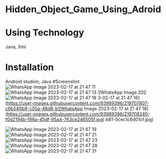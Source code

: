 # Hidden_Object_Game_Using_Adroid
# Using Technology
Java, Xml
# Installation
Android studion, Java
#Screenshot
![WhatsApp Image 2023-02-17 at 21 47 11](https://user-images.githubusercontent.com/93989396/219707790-8b465220-d95e-4f40-8622-d813a4c9dea5.jpg)
![WhatsApp Image 2023-02-17 at 21 47 13](https://user-images.githubusercontent.com/93989396/219707800-1a8e84a5-0e0f-4132-843c-17a585da530a.jpg)
![WhatsApp Image 202![WhatsApp Image 2023-02-17 at 21 47 18](https://user-images.githubusercontent.com/93989396/219707817-461a7b30-4849-4af8-9e85-f4969775f537.jpg)
3-02-17 at 21 47 16](https://user-images.githubusercontent.com/93989396/219707807-c6b540b9-c05a-48d8-b![WhatsApp Image 2023-02-17 at 21 47 18](https://user-images.githubusercontent.com/93989396/219708240-f0d2194b-f96a-45df-95a4-763ce246505f.jpg)
b81-0cec1c6d01cf.jpg)

![WhatsApp Image 2023-02-17 at 21 47 19](https://user-images.githubusercontent.com/93989396/219707830-4f295667-c4be-4314-8ab2-37bd32ba5d34.jpg)
![WhatsApp Image 2023-02-17 at 21 47 21](https://user-images.githubusercontent.com/93989396/219707875-6bbc6065-1496-45fb-a7c1-df5e154355a3.jpg)
![WhatsApp Image 2023-02-17 at 21 47 23](https://user-images.githubusercontent.com/93989396/219707884-eedaf654-038b-4b35-8f85-83f890bb1eef.jpg)
![WhatsApp Image 2023-02-17 at 21 47 28](https://user-images.githubusercontent.com/93989396/219707896-fa710378-4899-4cb2-8fe4-967de9e5ec8e.jpg)
![WhatsApp Image 2023-02-17 at 21 47 31](https://user-images.githubusercontent.com/93989396/219707909-757ab8c0-878d-40c4-b403-1f1122ddf302.jpg)
